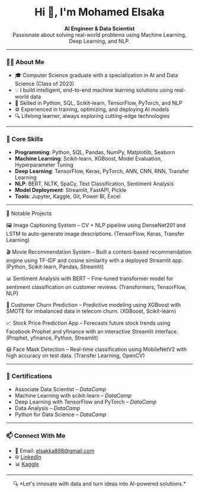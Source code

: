 <h1 align="center">Hi 👋, I'm Mohamed Elsaka</h1>

<p align="center">
  <strong>AI Engineer & Data Scientist</strong>  
  <br />
  Passionate about solving real-world problems using Machine Learning, Deep Learning, and NLP.
</p>

---

### 👨‍💻 About Me

- 🎓 Computer Science graduate with a specialization in AI and Data Science (Class of 2023) 
- 💡 I build intelligent, end-to-end machine learning solutions using real-world data  
- 🧠 Skilled in Python, SQL, Scikit-learn, TensorFlow, PyTorch, and NLP  
- ⚙️ Experienced in training, optimizing, and deploying AI models  
- 🔍 Lifelong learner, always exploring cutting-edge technologies

---

### 🧠 Core Skills

- **Programming**: Python, SQL, Pandas, NumPy, Matplotlib, Seaborn  
- **Machine Learning**: Scikit-learn, XGBoost, Model Evaluation, Hyperparameter Tuning  
- **Deep Learning**: TensorFlow, Keras, PyTorch, ANN, CNN, RNN, Transfer Learning  
- **NLP**: BERT, NLTK, SpaCy, Text Classification, Sentiment Analysis  
- **Model Deployment**: Streamlit, FastAPI, Pickle  
- **Tools**: Jupyter, Kaggle, Git, Power BI, Excel

---

🚀 Notable Projects

🖼️ Image Captioning System – CV + NLP pipeline using DenseNet201 and LSTM to auto-generate image descriptions. (TensorFlow, Keras, Transfer Learning)

🎬 Movie Recommendation System – Built a content-based recommendation engine using TF-IDF and cosine similarity with a deployed Streamlit app. (Python, Scikit-learn, Pandas, Streamlit)

📊 Sentiment Analysis with BERT – Fine-tuned transformer model for sentiment classification on customer reviews. (Transformers, TensorFlow, NLP)

🚪 Customer Churn Prediction – Predictive modeling using XGBoost with SMOTE for imbalanced data in telecom churn. (XGBoost, Scikit-learn)

📈 Stock Price Prediction App – Forecasts future stock trends using Facebook Prophet and yfinance with an interactive Streamlit interface. (Prophet, yfinance, Python, Streamlit)

😷 Face Mask Detection – Real-time classification using MobileNetV2 with high accuracy on test data. (Transfer Learning, OpenCV)

---

### 📄 Certifications

- Associate Data Scientist – *DataCamp*  
- Machine Learning with scikit-learn – *DataCamp* 
- Deep Learning with TensorFlow and PyTorch – *DataCamp*
- Data Analysis – *DataCamp* 
- Python for Data Science – *DataCamp* 


---

### 📫 Connect With Me

- 📧 Email: elsakka898@gmail.com  
- 🌐 [LinkedIn](https://www.linkedin.com/in/mohamed-elsaka)  
- 📊 [Kaggle](https://www.kaggle.com/mohamedelsakadev)

---

<p align="center">
  🔍 *Let's innovate with data and turn ideas into AI-powered solutions.*  
</p>
